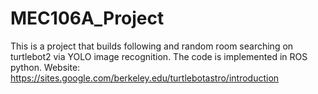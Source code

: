 # MEC106A_Project
This is a project that builds following and random room searching on turtlebot2 via YOLO image recognition. 
The code is implemented in ROS python.
Website: https://sites.google.com/berkeley.edu/turtlebotastro/introduction
